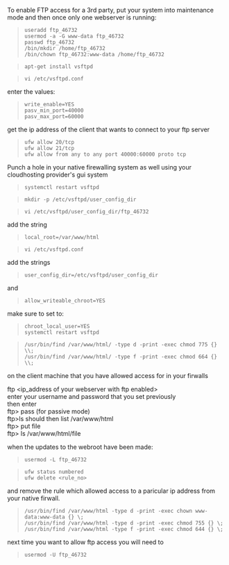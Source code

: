 To enable FTP access for a 3rd party, put your system into maintenance mode and then once only one webserver is running:

>     useradd ftp_46732
>     usermod -a -G www-data ftp_46732  
>     passwd ftp_46732  
>     /bin/mkdir /home/ftp_46732  
>     /bin/chown ftp_46732:www-data /home/ftp_46732  

>     apt-get install vsftpd

>     vi /etc/vsftpd.conf

enter the values:

>     write_enable=YES
>     pasv_min_port=40000
>     pasv_max_port=60000

get the ip address of the client that wants to connect to your ftp server

>     ufw allow 20/tcp  
>     ufw allow 21/tcp  
>     ufw allow from any to any port 40000:60000 proto tcp

Punch a hole in your native firewalling system as well using your cloudhosting provider's gui system

>     systemctl restart vsftpd

>     mkdir -p /etc/vsftpd/user_config_dir

>     vi /etc/vsftpd/user_config_dir/ftp_46732

add the string  

>     local_root=/var/www/html   

>     vi /etc/vsftpd.conf

add the strings

>     user_config_dir=/etc/vsftpd/user_config_dir 

and

>     allow_writeable_chroot=YES

make sure to set to:  

>     chroot_local_user=YES
>     systemctl restart vsftpd

>     /usr/bin/find /var/www/html/ -type d -print -exec chmod 775 {} \\;  
>     /usr/bin/find /var/www/html/ -type f -print -exec chmod 664 {} \\;  


on the client machine that you have allowed access for in your firwalls

ftp <ip_address of your webserver with ftp enabled>  
enter your username and password that you set previously  
then enter   
ftp> pass (for passive mode)  
ftp>ls should then list /var/www/html  
ftp> put file  
ftp> ls /var/www/html/file  

when the updates to the webroot have been made:  

>     usermod -L ftp_46732

>     ufw status numbered
>     ufw delete <rule_no> 

and remove the rule which allowed access to a paricular ip address from your native firwall. 

>     /usr/bin/find /var/www/html -type d -print -exec chown www-data:www-data {} \;  
>     /usr/bin/find /var/www/html -type d -print -exec chmod 755 {} \; 
>     /usr/bin/find /var/www/html -type f -print -exec chmod 644 {} \;


next time you want to allow ftp access you will need to 

>     usermod -U ftp_46732
